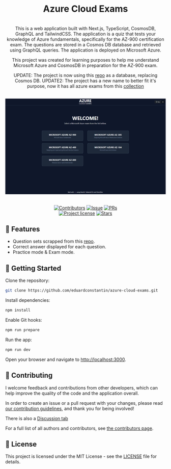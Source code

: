 <h1 align="center">Azure Cloud Exams</h1>
<br />

<div align="center">
This is a web application built with Next.js, TypeScript, CosmosDB, GraphQL and TailwindCSS. The application is a quiz
that tests your knowledge of Azure fundamentals, specifically for the AZ-900 certification exam. The questions are
stored in a Cosmos DB database and retrieved using GraphQL queries. The application is deployed on Microsoft Azure.

This project was created for learning purposes to help me understand Microsoft Azure and CosmosDB in preparation for
the AZ-900 exam.

UPDATE: The project is now using this
[repo](https://github.com/Ditectrev/Microsoft-Azure-AZ-900-Microsoft-Azure-Fundamentals-Exam-Questions-Answers) as a
database, replacing Cosmos DB.
UPDATE2: The project has a new name to better fit it's purpose, now it has all azure exams from this [collection](https://github.com/Ditectrev?q=azure&type=all&language=&sort=)

</div>

<br />
<img src="ace.gif"/>

<div align="center">
<br />

[![Contributors](https://img.shields.io/github/contributors/eduardconstantin/azure-cloud-exams?style=flat-square)](https://github.com/eduardconstantin/azure-cloud-exams/graphs/contributors)
[![Issue](https://img.shields.io/github/issues/eduardconstantin/azure-cloud-exams?style=flat-square)](https://github.com/eduardconstantin/azure-cloud-exams/issues)
[![PRs](https://img.shields.io/github/issues-pr/eduardconstantin/azure-cloud-exams?style=flat-square)](https://github.com/eduardconstantin/azure-cloud-exams/pulls)
<br>
[![Project license](https://img.shields.io/github/license/eduardconstantin/azure-cloud-exams?style=flat-square)](LICENSE)
[![Stars](https://img.shields.io/github/stars/eduardconstantin/azure-cloud-exams?style=flat-square)](https://github.com/eduardconstantin/azure-cloud-exams/stargazers)

</div>

## 🌟 Features

- Question sets scrapped from this
  [repo](https://github.com/Ditectrev?q=azure&type=all&language=&sort=).
- Correct answer displayed for each question.
- Practice mode & Exam mode.

## 🌱 Getting Started

Clone the repository:

```bash
git clone https://github.com/eduardconstantin/azure-cloud-exams.git
```

Install dependencies:

```bash
npm install
```

Enable Git hooks:

```bash
npm run prepare
```

Run the app:

```bash
npm run dev
```

Open your browser and navigate to [http://localhost:3000](http://localhost:3000).

## 👥 Contributing

I welcome feedback and contributions from other developers, which can help improve the quality of the code and the
application overall.

In order to create an issue or a pull request with your changes, please read
[our contribution guidelines](CONTRIBUTING.md), and thank you for being involved!

There is also a [Discussion tab](https://github.com/eduardconstantin/azure-cloud-exams/discussions)

For a full list of all authors and contributors, see
[the contributors page](https://github.com/eduardconstantin/azure-cloud-exams/contributors).

## 📜 License

This project is licensed under the MIT License - see the [LICENSE](LICENSE) file for details.
